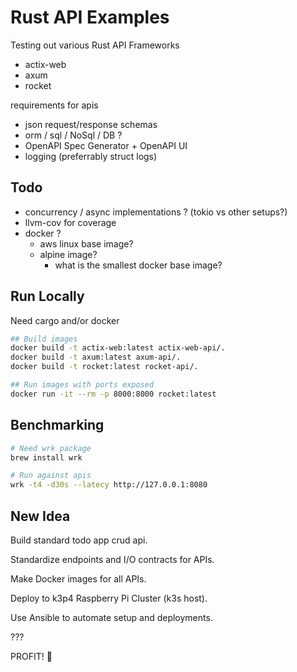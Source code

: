 # Rust API Examples

Testing out various Rust API Frameworks

- actix-web
- axum
- rocket

requirements for apis

- json request/response schemas
- orm / sql / NoSql / DB ?
- OpenAPI Spec Generator + OpenAPI UI
- logging (preferrably struct logs)

## Todo

- concurrency / async implementations ? (tokio vs other setups?)
- llvm-cov for coverage
- docker ?
  - aws linux base image?
  - alpine image?
    - what is the smallest docker base image?

## Run Locally

Need cargo and/or docker

```sh
## Build images
docker build -t actix-web:latest actix-web-api/.
docker build -t axum:latest axum-api/.
docker build -t rocket:latest rocket-api/.
```

```sh
## Run images with ports exposed
docker run -it --rm -p 8000:8000 rocket:latest
```

## Benchmarking

```sh
# Need wrk package
brew install wrk

# Run against apis
wrk -t4 -d30s --latecy http://127.0.0.1:8080
```

## New Idea

Build standard todo app crud api.

Standardize endpoints and I/O contracts for APIs.

Make Docker images for all APIs.

Deploy to k3p4 Raspberry Pi Cluster (k3s host).

Use Ansible to automate setup and deployments.

???

PROFIT! 🤣
